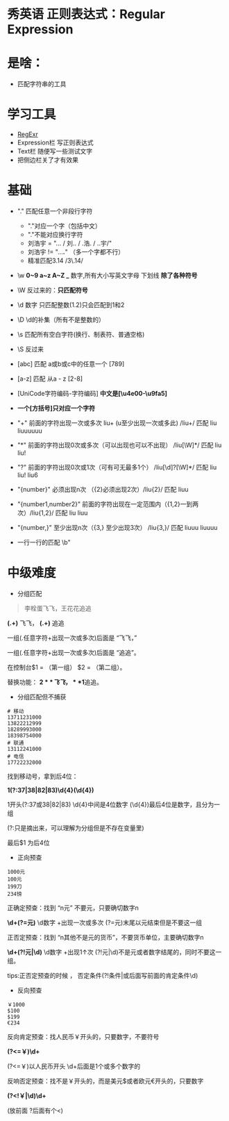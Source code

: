 # 秀英语 正则表达式：Regular Expression
# 是啥：
* 匹配字符串的工具
# 学习工具
* [RegExr](https://regexr.com/)
* Expression栏 写正则表达式
* Text栏 随便写一些测试文字
* 把侧边栏关了才有<mark></mark>效果
# 基础
* "." 匹配任意一个非段行字符
    * "."对应一个字（包括中文）
    * "."不能对应换行字符
    * 刘浩宇 = "... / 刘.. / .浩. / ..宇/" 
    * 刘浩宇 != "...**.**" （多一个字都不行）
    * 精准匹配3.14 /3\\.14/

* \w **0~9 a~z A~Z _** 数字,所有大小写英文字母 下划线 **除了各种符号**
* \W 反过来的：**只匹配符号**
* \d 数字 只匹配整数(1.2)只会匹配到1和2
* \D \d的补集（所有不是整数的）
* \s 匹配所有空白字符(换行、制表符、普通空格)
* \S 反过来
* [abc] 匹配 a或b或c中的任意一个 [789]
* [a-z] 匹配 从a - z             [2-8]
* [UniCode字符编码-字符编码] **中文是[\\u4e00-\\u9fa5]**
* **一个[方括号]只对应一个字符**
* "+" 前面的字符出现一次或多次 liu+ (u至少出现一次或多此) /liu+/ 匹配 liu liuuuuuu
* "*" 前面的字符出现0次或多次（可以出现也可以不出现） /liu[\W]\*/ 匹配 liu liu! 
* "?" 前面的字符出现0次或1次（可有可无最多1个） /liu[\d]?[\W]*/ 匹配 liu liu! liu6
* "{number}" 必须出现n次 （{2}必须出现2次）/liu{2}/ 匹配 liuu
* "{number1,number2}" 前面的字符出现在一定范围内（{1,2}一到两次）/liu{1,2}/ 匹配 liu liuu
* "{number,}" 至少出现n次（{3,} 至少出现3次） /liu{3,}/ 匹配 liuuu liuuuu
* 一行一行的匹配 \b"

# 中级难度
* 分组匹配
> 李栓蛋飞飞，王花花追追
   
**(.+)** 飞飞， **(.+)** 追追

一组(.任意字符+出现一次或多次)后面是 “飞飞，”

一组(.任意字符+出现一次或多次)后面是 “追追”。

在控制台$1 = （第一组） $2 = （第二组）。

替换功能： **$2**飞飞，**$1**追追。
* 分组匹配但不捕获
```
# 移动
13711231000
13822212999
18289993000
18398754000
# 联通
13112241000
# 电信
17722232000
```
找到移动号，拿到后4位：

**1(?:37|38|82|83)\d{4}(\d{4})**

1开头(?:37或38|82|83) \d{4}中间是4位数字 (\d{4})最后4位是数字，且分为一组

(?:只是摘出来，可以理解为分组但是不存在变量里)

最后$1 为后4位
* 正向预查
```
1000元
100元
199刀
234镑
```
正确定预查：找到 “n元” 不要元，只要确切数字n

**\d+(?=元)** \d数字 +出现一次或多次 (?=元)末尾以元结束但是不要这一组

正否定预查：找到 “n其他不是元的货币”，不要货币单位，主要确切数字n

**\d+(?!元|\d)** \d数字 +出现1↑次 (?!元|\d)不是元或者数字结尾的，同时不要这一组。

tips:正否定预查的时候 ， 否定条件(?!条件|或后面写前面的肯定条件\\d)
* 反向预查
```
￥1000
$100
$199
€234
```
反向肯定预查：找人民币￥开头的，只要数字，不要符号

**(?<=￥)\d+**

(?<=￥)以人民币开头 \d+后面是1个或多个数字的

反响否定预查：找不是￥开头的，而是美元$或者欧元€开头的，只要数字

**(?<!￥|\d)\d+**

(放前面 ?后面有个<)
